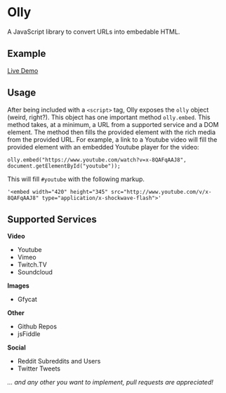 Olly
====

A JavaScript library to convert URLs into embedable HTML.

Example
-------

[Live Demo](http://abeisgreat.github.io/olly/markup/example.html)

Usage
-----
After being included with a `<script>` tag, Olly exposes the `olly` object (weird, right?). This object has one important method `olly.embed`. This method takes, at a minimum, a URL from a supported service and a DOM element. The method then fills the provided element with the rich media from the provided URL. For example, a link to a Youtube video will fill the provided element with an embedded Youtube player for the video:

    olly.embed("https://www.youtube.com/watch?v=x-8QAFqAAJ8", document.getElementById("youtube"));
    
This will fill `#youtube` with the following markup.

    '<embed width="420" height="345" src="http://www.youtube.com/v/x-8QAFqAAJ8" type="application/x-shockwave-flash">'
    
Supported Services
------------------

**Video**

* Youtube
* Vimeo
* Twitch.TV
* Soundcloud

**Images**

* Gfycat

**Other**

* Github Repos
* jsFiddle

**Social**

* Reddit Subreddits and Users
* Twitter Tweets

*... and any other you want to implement, pull requests are appreciated!*
